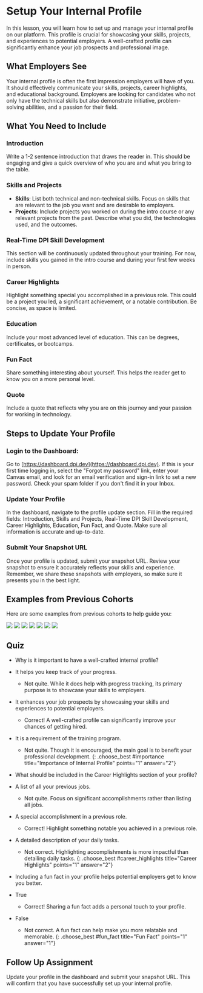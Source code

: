 # Setup Your Internal Profile
In this lesson, you will learn how to set up and manage your internal profile on our platform. This profile is crucial for showcasing your skills, projects, and experiences to potential employers. A well-crafted profile can significantly enhance your job prospects and professional image.

## What Employers See
Your internal profile is often the first impression employers will have of you. It should effectively communicate your skills, projects, career highlights, and educational background. Employers are looking for candidates who not only have the technical skills but also demonstrate initiative, problem-solving abilities, and a passion for their field.

## What You Need to Include
### Introduction

Write a 1-2 sentence introduction that draws the reader in. This should be engaging and give a quick overview of who you are and what you bring to the table.

### Skills and Projects

- **Skills**: List both technical and non-technical skills. Focus on skills that are relevant to the job you want and are desirable to employers.
- **Projects**: Include projects you worked on during the intro course or any relevant projects from the past. Describe what you did, the technologies used, and the outcomes.

### Real-Time DPI Skill Development

This section will be continuously updated throughout your training. For now, include skills you gained in the intro course and during your first few weeks in person.

### Career Highlights

Highlight something special you accomplished in a previous role. This could be a project you led, a significant achievement, or a notable contribution. Be concise, as space is limited.

### Education

Include your most advanced level of education. This can be degrees, certificates, or bootcamps.

### Fun Fact

Share something interesting about yourself. This helps the reader get to know you on a more personal level.

### Quote

Include a quote that reflects why you are on this journey and your passion for working in technology.

## Steps to Update Your Profile

### Login to the Dashboard:

Go to [https://dashboard.dpi.dev](https://dashboard.dpi.dev).
If this is your first time logging in, select the "Forgot my password" link, enter your Canvas email, and look for an email verification and sign-in link to set a new password. Check your spam folder if you don't find it in your Inbox.

### Update Your Profile

In the dashboard, navigate to the profile update section.
Fill in the required fields: Introduction, Skills and Projects, Real-Time DPI Skill Development, Career Highlights, Education, Fun Fact, and Quote.
Make sure all information is accurate and up-to-date.

### Submit Your Snapshot URL

Once your profile is updated, submit your snapshot URL.
Review your snapshot to ensure it accurately reflects your skills and experience. Remember, we share these snapshots with employers, so make sure it presents you in the best light.

## Examples from Previous Cohorts
Here are some examples from previous cohorts to help guide you:

![](assets/snapshot-carlos.png)
![](assets/snapshot-fidel.png)
![](assets/snapshot-john.png)
![](assets/snapshot-kat.png)
![](assets/snapshot-marcus.png)
![](assets/snapshot-thierry.png)
![](assets/snapshot-ximena.png)

## Quiz
- Why is it important to have a well-crafted internal profile?
- It helps you keep track of your progress.
  - Not quite. While it does help with progress tracking, its primary purpose is to showcase your skills to employers.
- It enhances your job prospects by showcasing your skills and experiences to potential employers.
  - Correct! A well-crafted profile can significantly improve your chances of getting hired.
- It is a requirement of the training program.
  - Not quite. Though it is encouraged, the main goal is to benefit your professional development.
{: .choose_best #importance title="Importance of Internal Profile" points="1" answer="2"}

- What should be included in the Career Highlights section of your profile?
- A list of all your previous jobs.
  - Not quite. Focus on significant accomplishments rather than listing all jobs.
- A special accomplishment in a previous role.
  - Correct! Highlight something notable you achieved in a previous role.
- A detailed description of your daily tasks.
  - Not correct. Highlighting accomplishments is more impactful than detailing daily tasks.
{: .choose_best #career_highlights title="Career Highlights" points="1" answer="2"}

- Including a fun fact in your profile helps potential employers get to know you better.
- True
  - Correct! Sharing a fun fact adds a personal touch to your profile.
- False
  - Not correct. A fun fact can help make you more relatable and memorable.
{: .choose_best #fun_fact title="Fun Fact" points="1" answer="1"}

## Follow Up Assignment
Update your profile in the dashboard and submit your snapshot URL. This will confirm that you have successfully set up your internal profile.
